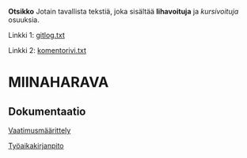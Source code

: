 **Otsikko**
Jotain tavallista tekstiä, joka sisältää **lihavoituja** ja *kursivoituja*
osuuksia.

Linkki 1:
[gitlog.txt](https://github.com/vilkiida/ot-harjoitustyo/blob/master/laskarit/viikko1/gitlog.txt)



Linkki 2:
[komentorivi.txt](https://github.com/vilkiida/ot-harjoitustyo/blob/master/laskarit/viikko1/komentorivi.txt)

# MIINAHARAVA

## Dokumentaatio

[Vaatimusmäärittely](https://github.com/vilkiida/ot-harjoitustyo/blob/master/dokumentaatio/alustava_m%C3%A4%C3%A4rittelydokumentti/vaatimusmaarittely.md)


[Työaikakirjanpito](https://github.com/vilkiida/ot-harjoitustyo/blob/master/dokumentaatio/ty%C3%B6aikakirjanpito.md)


